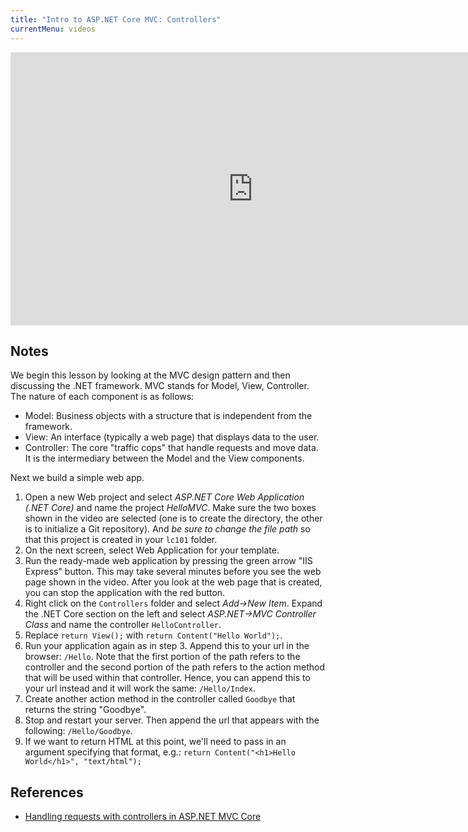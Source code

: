 ```yaml
---
title: "Intro to ASP.NET Core MVC: Controllers"
currentMenu: videos
---
```


<div class="youtube-wrapper"><iframe width="776" height="437" src="https://www.youtube-nocookie.com/embed/2n7keI_E8tE?rel=0" frameborder="0" allowfullscreen></iframe></div>

## Notes

We begin this lesson by looking at the MVC design pattern and then discussing the .NET framework. MVC stands for Model, View, Controller. The nature of each component is as follows:

* Model: Business objects with a structure that is independent from the framework.
* View: An interface (typically a web page) that displays data to the user.
* Controller: The core "traffic cops" that handle requests and move data. It is the intermediary between the Model and the View components.

Next we build a simple web app.

1. Open a new Web project and select *ASP.NET Core Web Application (.NET Core)* and name the project *HelloMVC*. Make sure the two boxes shown in the video are selected (one is to create the directory, the other is to initialize a Git repository). And *be sure to change the file path* so that this project is created in your `lc101` folder.
2. On the next screen, select Web Application for your template.
3. Run the ready-made web application by pressing the green arrow "IIS Express" button. This may take several minutes before you see the web page shown in the video. After you look at the web page that is created, you can stop the application with the red button.
4. Right click on the `Controllers` folder and select *Add->New Item*. Expand the .NET Core section on the left and select *ASP.NET->MVC Controller Class* and name the controller `HelloController`.
5. Replace `return View();` with `return Content("Hello World");`.
6. Run your application again as in step 3. Append this to your url in the browser: `/Hello`. Note that the first portion of the path refers to the controller and the second portion of the path refers to the action method that will be used within that controller. Hence, you can append this to your url instead and it will work the same: `/Hello/Index`.
7. Create another action method in the controller called `Goodbye` that returns the string "Goodbye".
8. Stop and restart your server. Then append the url that appears with the following: `/Hello/Goodbye`.
9. If we want to return HTML at this point, we'll need to pass in an argument specifying that format, e.g.: `return Content("<h1>Hello World</h1>", "text/html");`

## References

- [Handling requests with controllers in ASP.NET MVC Core](https://docs.microsoft.com/en-us/aspnet/core/mvc/controllers/actions)
